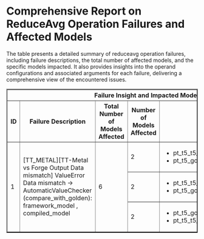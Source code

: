 <h1>Comprehensive Report on ReduceAvg Operation Failures and Affected Models</h1>
<p>The table presents a detailed summary of reduceavg operation failures, including failure descriptions, the total number of affected models, and the specific models impacted. It also provides insights into the operand configurations and associated arguments for each failure, delivering a comprehensive view of the encountered issues.</p>
<table border="2">
	<thead>
		<tr style="text-align: center;">
			<th colspan="5">Failure Insight and Impacted Models</th>
			<th colspan="2">Reduceavg Operation Details</th>
		</tr>
		<tr style="text-align: center;">
			<th>ID</th>
			<th>Failure Description</th>
			<th>Total Number of Models Affected</th>
			<th>Number of Models Affected</th>
			<th>Affected Models</th>
			<th>Operands</th>
			<th>Arguments</th>
		</tr>
	</thead>
	<tbody>
		<tr>
			<td rowspan="3">1</td>
			<td rowspan="3">[TT_METAL][TT-Metal vs Forge Output Data mismatch] ValueError Data mismatch -> AutomaticValueChecker (compare_with_golden): framework_model , compiled_model</td>
			<td rowspan="3">6</td>
			<td>2</td>
			<td><ul><li>pt_t5_t5_base_text_gen_hf</li><li>pt_t5_google_flan_t5_base_text_gen_hf</li></ul></td>
			<td>Operand(type=Activation, shape=(1, 1, 768), dtype=float32)</td>
			<td>dim : -1<br>keep_dim : True</td>
		</tr>
		<tr>
			<td>2</td>
			<td><ul><li>pt_t5_t5_large_text_gen_hf</li><li>pt_t5_google_flan_t5_large_text_gen_hf</li></ul></td>
			<td>Operand(type=Activation, shape=(1, 1, 1024), dtype=float32)</td>
			<td>dim : -1<br>keep_dim : True</td>
		</tr>
		<tr>
			<td>2</td>
			<td><ul><li>pt_t5_google_flan_t5_small_text_gen_hf</li><li>pt_t5_t5_small_text_gen_hf</li></ul></td>
			<td>Operand(type=Activation, shape=(1, 1, 512), dtype=float32)</td>
			<td>dim : -1<br>keep_dim : True</td>
		</tr>
	</tbody>
</table>
